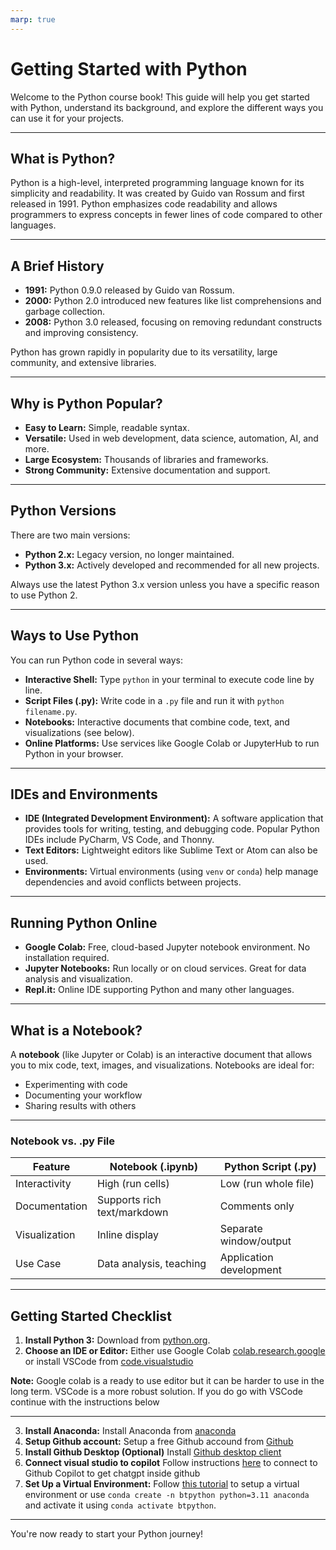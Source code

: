```yaml
---
marp: true
---
```

# Getting Started with Python

Welcome to the Python course book! This guide will help you get started with Python, understand its background, and explore the different ways you can use it for your projects.

---

## What is Python?

Python is a high-level, interpreted programming language known for its simplicity and readability. It was created by Guido van Rossum and first released in 1991. Python emphasizes code readability and allows programmers to express concepts in fewer lines of code compared to other languages.

---

## A Brief History

- **1991:** Python 0.9.0 released by Guido van Rossum.
- **2000:** Python 2.0 introduced new features like list comprehensions and garbage collection.
- **2008:** Python 3.0 released, focusing on removing redundant constructs and improving consistency.

Python has grown rapidly in popularity due to its versatility, large community, and extensive libraries.

---

## Why is Python Popular?

- **Easy to Learn:** Simple, readable syntax.
- **Versatile:** Used in web development, data science, automation, AI, and more.
- **Large Ecosystem:** Thousands of libraries and frameworks.
- **Strong Community:** Extensive documentation and support.

---

## Python Versions

There are two main versions:
- **Python 2.x:** Legacy version, no longer maintained.
- **Python 3.x:** Actively developed and recommended for all new projects.

Always use the latest Python 3.x version unless you have a specific reason to use Python 2.

---

## Ways to Use Python

You can run Python code in several ways:
- **Interactive Shell:** Type `python` in your terminal to execute code line by line.
- **Script Files (.py):** Write code in a `.py` file and run it with `python filename.py`.
- **Notebooks:** Interactive documents that combine code, text, and visualizations (see below).
- **Online Platforms:** Use services like Google Colab or JupyterHub to run Python in your browser.

---

## IDEs and Environments

- **IDE (Integrated Development Environment):** A software application that provides tools for writing, testing, and debugging code. Popular Python IDEs include PyCharm, VS Code, and Thonny.
- **Text Editors:** Lightweight editors like Sublime Text or Atom can also be used.
- **Environments:** Virtual environments (using `venv` or `conda`) help manage dependencies and avoid conflicts between projects.

---

## Running Python Online

- **Google Colab:** Free, cloud-based Jupyter notebook environment. No installation required.
- **Jupyter Notebooks:** Run locally or on cloud services. Great for data analysis and visualization.
- **Repl.it:** Online IDE supporting Python and many other languages.

---

## What is a Notebook?

A **notebook** (like Jupyter or Colab) is an interactive document that allows you to mix code, text, images, and visualizations. Notebooks are ideal for:
- Experimenting with code
- Documenting your workflow
- Sharing results with others

---

### Notebook vs. .py File

| Feature         | Notebook (.ipynb)         | Python Script (.py)      |
|-----------------|--------------------------|--------------------------|
| Interactivity   | High (run cells)         | Low (run whole file)     |
| Documentation   | Supports rich text/markdown | Comments only           |
| Visualization   | Inline display           | Separate window/output   |
| Use Case        | Data analysis, teaching  | Application development  |

---


## Getting Started Checklist

1. **Install Python 3:** Download from [python.org](https://www.python.org/downloads/).
2. **Choose an IDE or Editor:** Either use Google Colab [colab.research.google](https://colab.research.google.com/) or install VSCode from [code.visualstudio](https://code.visualstudio.com/)

**Note:** Google colab is a ready to use editor but it can be harder to use in the long term. VSCode is a more robust solution. If you do go with VSCode continue with the instructions below


---

3. **Install Anaconda:** Install Anaconda from [anaconda](https://www.anaconda.com/)
4. **Setup Github account:** Setup a free Github accound from [Github](https://github.com/)
5. **Install Github Desktop (Optional)** Install [Github desktop client](https://github.com/apps/desktop)
6. **Connect visual studio to copilot** Follow instructions [here](https://visualstudio.microsoft.com/github-copilot/) to connect to Github Copilot to get chatgpt inside github 
7. **Set Up a Virtual Environment:** Follow [this tutorial](https://www.anaconda.com/docs/tools/anaconda-navigator/tutorials/manage-environments) to setup a virtual environment or use `conda create -n btpython python=3.11 anaconda` and activate it using `conda activate btpython`.

---

You're now ready to start your Python journey!
